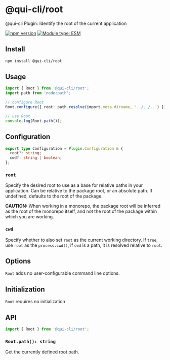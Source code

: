 # @qui-cli/root

@qui-cli Plugin: Identify the root of the current application

[![npm version](https://badge.fury.io/js/@qui-cli%2Froot.svg)](https://npmjs.com/package/@qui-cli/root)
[![Module type: ESM](https://img.shields.io/badge/module%20type-esm-brightgreen)](https://nodejs.org/api/esm.html)

## Install

```sh
npm install @qui-cli/root
```

## Usage

```ts
import { Root } from '@qui-cli/root';
import path from 'node:path';

// configure Root
Root.configure({ root: path.resolve(import.meta.dirname, '../../..') });

// use Root
console.log(Root.path());
```

## Configuration

```ts
export type Configuration = Plugin.Configuration & {
  root?: string;
  cwd?: string | boolean;
};
```

### `root`

Specify the desired root to use as a base for relative paths in your application. Can be relative to the package root, or an absolute path. If undefined, defaults to the root of the package.

**CAUTION:** When working in a monorepo, the package root will be inferred as the root of the monorepo itself, and not the root of the package within which you are working.

### `cwd`

Specify whether to also set `root` as the current working directory. If `true`, use `root` as the `process.cwd()`, if `cwd` is a path, it is resolved relative to `root`.

## Options

`Root` adds no user-configurable command line options.

## Initialization

`Root` requires no initialization

## API

```ts
import { Root } from '@qui-cli/root';
```

### `Root.path(): string`

Get the currently defined root path.
